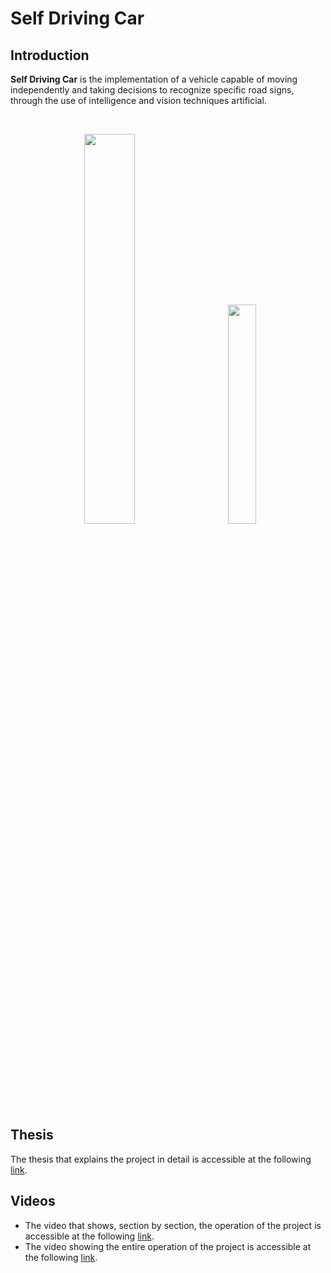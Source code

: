 # Self Driving Car

## Introduction
**Self Driving Car** is the implementation of a vehicle capable of moving independently and taking decisions to recognize specific road signs, through the use of intelligence and vision techniques artificial.

<br>

<p float="left" align="center">
  <img src="https://user-images.githubusercontent.com/35506589/128388306-b30f96da-f43a-4535-a9a4-88c68a267dd3.png" height="40%" width="40%" >
  &nbsp;&nbsp;&nbsp;&nbsp;&nbsp;&nbsp;&nbsp;
  <img src="https://user-images.githubusercontent.com/35506589/128390379-c33e3207-e669-4c4a-b57e-0e940d5bfb1e.jpg" height="30%" width="30%" >
</p>

## Thesis
The thesis that explains the project in detail is accessible at the following [link](tesi/tesi.pdf).

## Videos
<ul>
  <li> The video that shows, section by section, the operation of the project is accessible at the following <a href="https://youtu.be/6PDmYAtLAKQ">link</a>.
  <li> The video showing the entire operation of the project is accessible at the following <a href="https://youtu.be/jZnowjwQgR8">link</a>.
</ul>

